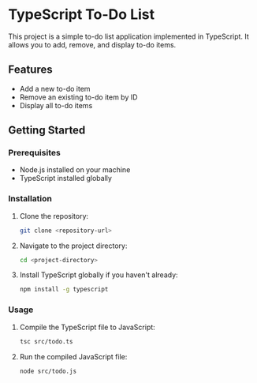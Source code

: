 # TypeScript To-Do List

This project is a simple to-do list application implemented in TypeScript. It allows you to add, remove, and display to-do items.

## Features

- Add a new to-do item
- Remove an existing to-do item by ID
- Display all to-do items

## Getting Started

### Prerequisites

- Node.js installed on your machine
- TypeScript installed globally

### Installation

1. Clone the repository:

    ```sh
    git clone <repository-url>
    ```

2. Navigate to the project directory:

    ```sh
    cd <project-directory>
    ```

3. Install TypeScript globally if you haven't already:

    ```sh
    npm install -g typescript
    ```

### Usage

1. Compile the TypeScript file to JavaScript:

    ```sh
    tsc src/todo.ts
    ```

2. Run the compiled JavaScript file:

    ```sh
    node src/todo.js
    ```

